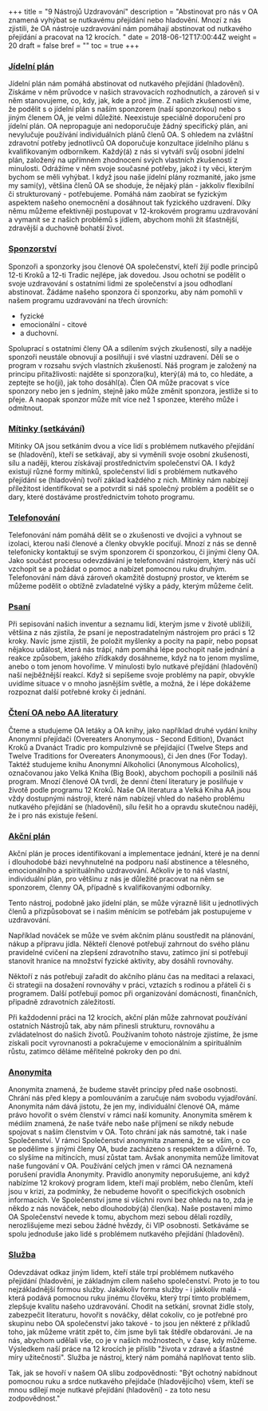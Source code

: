 +++
title = "9 Nástrojů Uzdravování"
description = "Abstinovat pro nás v OA znamená vyhýbat se nutkavému přejídání nebo hladovění. Mnozí z nás zjistili, že OA nástroje uzdravování nám pomáhají abstinovat od nutkavého přejídání a pracovat na 12 krocích. "
date = 2018-06-12T17:00:44Z
weight = 20
draft = false
bref = ""
toc = true
+++

<h3 class="section-head" id="jidelniplan"><a href="#jidelniplan">Jídelní plán</a></h3>
<p>
Jídelní plán nám pomáhá abstinovat od nutkavého přejídání (hladovění). Získáme v něm
průvodce v našich stravovacích rozhodnutích, a zároveň si v něm stanovujeme, co, kdy, jak,
kde a proč jíme. Z našich zkušeností víme, že podělit s o jídelní plán s naším sponzorem (naší
sponzorkou) nebo s jiným členem OA, je velmi důležité.
Neexistuje speciálně doporučení pro jídelní plán. OA nepropaguje ani nedoporučuje žádný
specifický plán, ani nevylučuje používání individuálních plánů členů OA. S ohledem na
zvláštní zdravotní potřeby jednotlivců OA doporučuje konzultace jídelního plánu
s kvalifikovaným odborníkem. Každý(á) z nás si vytváří svůj osobní jídelní plán, založený na
upřímném zhodnocení svých vlastních zkušeností z minulosti. Odrážíme v něm svoje
současné potřeby, jakož i ty věci, kterým bychom se měli vyhýbat. I když jsou naše jídelní
plány rozmanité, jako jsme my sami(y), většina členů OA se shoduje, že nějaký plán -
jakkoliv flexibilní či strukturovaný - potřebujeme. Pomáhá nám zaobírat se fyzickým
aspektem našeho onemocnění a dosáhnout tak fyzického uzdravení. Díky němu můžeme
efektivněji postupovat v 12-krokovém programu uzdravování a vymanit se z našich
problémů s jídlem, abychom mohli žít šťastnější, zdravější a duchovně bohatší život.
</p>

<h3 class="section-head" id="sponzorstvi"><a href="#sponzorstvi">Sponzorství</a></h3>
<p>
Sponzoři a sponzorky jsou členové OA společenství, kteří žijí podle principů 12-ti Kroků a 12-ti
Tradic nejlépe, jak dovedou. Jsou ochotni se podělit o svoje uzdravování s ostatními lidmi ze
společenství a jsou odhodlaní abstinovat. Žádáme našeho sponzora či sponzorku, aby nám
pomohli v našem programu uzdravování na třech úrovních:
<ul>
  <li>fyzické</li>
  <li>emocionální - citové</li>
  <li>a duchovní.</li>
</ul>
</p>
<p>
Spoluprací s ostatními členy OA a sdílením svých zkušeností, síly a naděje sponzoři neustále
obnovují a posilňují i své vlastní uzdravení. Dělí se o program v rozsahu svých vlastních
zkušeností. Náš program je založený na principu přitažlivosti: najděte si sponzora(ku),
který(á) má to, co hledáte, a zeptejte se ho(ji), jak toho dosáhl(a). Člen OA může pracovat
s více sponzory nebo jen s jedním, stejně jako může změnit sponzora, jestliže si to přeje. A
naopak sponzor může mít více než 1 sponzee, kterého může i odmítnout.
</p>

<h3 class="section-head" id="meetings"><a href="#meetings">Mítinky (setkávání)</a></h3>
<p>
Mítinky OA jsou setkáním dvou a více lidí s problémem nutkavého přejídání se (hladovění),
kteří se setkávají, aby si vyměnili svoje osobní zkušenosti, sílu a naději, kterou získávají
prostřednictvím společenství OA. I když existují různé formy mítinků, společenství lidí
s problémem nutkavého přejídání se (hladovění) tvoří základ každého z nich. Mítinky nám
nabízejí příležitost identifikovat se a potvrdit si náš společný problém a podělit se o dary,
které dostáváme prostřednictvím tohoto programu.
</p>

<h3 class="section-head" id="telefonovani"><a href="#telefonovani">Telefonování</a></h3>
<p>
Telefonování nám pomáhá dělit se o zkušenosti ve dvojici a vyhnout se izolaci, kterou naši
členové a členky obvykle pociťují. Mnozí z nás se denně telefonicky kontaktují se svým
sponzorem či sponzorkou, či jinými členy OA. Jako součást procesu odevzdávání je
telefonování nástrojem, který nás učí vzchopit se a požádat
o pomoc a nabízet pomocnou ruku druhým. Telefonování nám dává zároveň okamžitě
dostupný prostor, ve kterém se můžeme podělit o obtížně zvladatelné výšky a pády, kterým
můžeme čelit.
</p>

<h3 class="section-head" id="psani"><a href="#psani">Psaní</a></h3>
<p>
Při sepisování našich inventur a seznamu lidí, kterým jsme v životě ublížili, většina z nás
zjistila, že psaní je nepostradatelným nástrojem pro práci s 12 kroky. Navíc jsme zjistili, že
položit myšlenky a pocity na papír, nebo popsat nějakou událost, která nás trápí, nám
pomáhá lépe pochopit naše jednání a reakce způsobem, jakého zřídkakdy dosáhneme, když
na to jenom myslíme, anebo o tom jenom hovoříme. V minulosti bylo nutkavé přejídání
(hladovění) naší nejběžnější reakcí. Když si sepíšeme svoje problémy na papír, obvykle
uvidíme situace v o mnoho jasnějším světle, a možná, že i lépe dokážeme rozpoznat další
potřebné kroky či jednání.
</p>

<h3 class="section-head" id="cteni"><a href="#cteni">Čtení OA nebo AA literatury</a></h3>
<p>
Čteme a studujeme OA letáky a OA knihy, jako například druhé vydání knihy Anonymní
přejídači (Overeaters Anonymous - Second Edition), Dvanáct Kroků a Dvanáct Tradic pro
kompulzivně se přejídající (Twelve Steps and Twelve Traditions for Overeaters
Anonymoous), či Jen dnes (For Today). Taktéž studujeme knihu Anonymní Alkoholici
(Anonymous Alcoholics), označovanou jako Velká Kniha (Big Book), abychom pochopili
a posilnili náš program. Mnozí členové OA tvrdí, že denní čtení literatury je posilňuje v životě
podle programu 12 Kroků. Naše OA literatura a Velká Kniha AA jsou vždy dostupnými
nástroji, které nám nabízejí vhled do našeho problému nutkavého přejídání se (hladovění),
sílu řešit ho a opravdu skutečnou naději, že i pro nás existuje řešení.
</p>

<h3 class="section-head" id="akcniplan"><a href="#akcniplan">Akční plán</a></h3>
<p>
Akční plán je proces identifikovaní a implementace jednání, které je na denní i dlouhodobé bázi nevyhnutelné na podporu naší abstinence a tělesného, emocionálního a spirituálního uzdravování. Ačkoliv je to náš vlastní, individuální plán, pro většinu z nás je důležité pracovat na něm se sponzorem, členny OA, případně s kvalifikovanými odborníky.
</p>
<p>
Tento nástroj, podobně jako jídelní plán, se může výrazně lišit u jednotlivých členů a přizpůsobovat se i našim měnícím se potřebám jak postupujeme v uzdravování.
</p>
<p>
Například nováček se může ve svém akčním plánu soustředit na plánování, nákup a přípravu jídla. Někteří členové potřebují zahrnout do svého plánu pravidelné cvičení na zlepšení zdravotního stavu, zatímco jiní si potřebují stanovit hranice na množství fyzické aktivity, aby dosáhli rovnováhy.
</p>
<p>
Něktoří z nás potřebují zařadit do akčního plánu čas na meditaci a relaxaci, či strategii na dosažení rovnováhy v práci, vztazích s rodinou a přáteli či s programem. Další potřebují pomoc při organizování domácnosti, finančních, připadně zdravotních záležitostí.
</p>
<p>
Při každodenní práci na 12 krocích, akční plán může zahrnovat používání ostatních Nástrojů tak, aby nám přinesli strukturu, rovnováhu a zvládatelnost do našich životů. Používaním tohoto nástroje zjistíme, že jsme získali pocit vyrovnanosti a pokračujeme v emocionálním a spirituálním růstu, zatimco děláme měřitelné pokroky den po dni.
</p>

<h3 class="section-head" id="anonymita"><a href="#anonymita">Anonymita</a></h3>
<p>
Anonymita znamená, že budeme stavět principy před naše osobnosti. Chrání nás před klepy
a pomlouváním a zaručuje nám svobodu vyjadřování. Anonymita nám dává jistotu, že jen
my, individuální členové OA, máme právo hovořit o svém členství v rámci naší komunity.
Anonymita směrem k médiím znamená, že naše tváře nebo naše příjmení se nikdy nebude
spojovat s naším členstvím v OA. Toto chrání jak nás samotné, tak i naše Společenství.
V rámci Společenství anonymita znamená, že se vším, o co se podělíme s jinými členy OA,
bude zacházeno s respektem a důvěrně. To, co slyšíme na mítincích, musí zůstat tam. Avšak
anonymita nemůže limitovat naše fungování v OA. Používání celých jmen v rámci OA
neznamená porušení pravidla Anonymity. Pravidlo anonymity neporušujeme, ani když
nabízíme 12 krokový program lidem, kteří mají problém, nebo členům, kteří jsou v krizi, za
podmínky, že nebudeme hovořit o specifických osobních informacích.
Ve Společenství jsme si všichni rovni bez ohledu na to, zda je někdo z nás nováček, nebo
dlouhodobý(á) člen(ka). Naše postavení mimo OA Společenství nevede k tomu, abychom mezi
sebou dělali rozdíly, nerozlišujeme mezi sebou žádné hvězdy, či VIP osobnosti. Setkáváme se
spolu jednoduše jako lidé s problémem nutkavého přejídání (hladovění).
</p>

<h3 class="section-head" id="sluzba"><a href="#sluzba">Služba</a></h3>
<p>
Odevzdávat odkaz jiným lidem, kteří stále trpí problémem nutkavého přejídání (hladovění,
je základným cílem našeho společenství. Proto je to tou nejzákladnější formou služby.
Jakákoliv forma služby - i jakkoliv malá - která podává pomocnou ruku jinému člověku,
který trpí tímto problémem, zlepšuje kvalitu našeho uzdravování. Chodit na setkání, srovnat
židle stoly, zabezpečit literaturu, hovořit s nováčky, dělat cokoliv, co je potřebné pro skupinu
nebo OA společenství jako takové - to jsou jen některé z příkladů toho, jak můžeme vrátit zpět
to, čím jsme byli tak štědře obdarováni. Je na nás, abychom udělali vše, co je v našich
možnostech, v čase, kdy můžeme. Výsledkem naší práce na 12 krocích je příslib "života
v zdravé a šťastné míry užitečnosti". Služba je nástroj, který nám pomáhá naplňovat tento
slib.
</p>
<p>
Tak, jak se hovoří v našem OA slibu zodpovědnosti: "Být ochotný nabídnout pomocnou ruku
a srdce nutkavého přejídače (hladovějícího) všem, kteří se mnou sdílejí moje nutkavé
přejídání (hladovění) - za toto nesu zodpovědnost."
</p>
